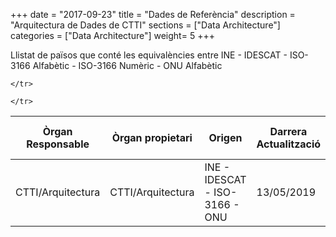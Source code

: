 +++
date        = "2017-09-23"
title       = "Dades de Referència"
description = "Arquitectura de Dades de CTTI"
sections    = ["Data Architecture"]
categories  = ["Data Architecture"]
weight= 5
+++
<p>Llistat de països que conté les equivalències entre INE - IDESCAT - ISO-3166 Alfabètic - ISO-3166 Numèric - ONU Alfabètic</p>


<table>
  <thead>
    <tr>
      <tr>
            <th><strong>Òrgan Responsable</strong></th>
            <th><strong>Òrgan propietari</strong></th>
            <th><strong>Origen</strong></th>
            <th><strong>Darrera Actualització</strong></th>
            <th><strong>Període Actualitzaci</strong></th>
            <th><strong>Classificació funcional</strong></th>
            <th><strong>Agrupació temàtica</strong></th>
            <th><strong>Tipus</strong></th>
            <th><strong>Visibilitat</strong></th>
            <th><strong>Nivell de seguretat</strong></th>
            <th><strong>Nivell de qualitat</strong></th>
            <th><strong>Identificador, Nom i Descripció</th>
            <th><strong>Descàrrega</strong></th>
    </tr>
  </thead>

  <tbody>
    <tr>
      <td>CTTI/Arquitectura</td>
      <td>CTTI/Arquitectura</td>
      <td>INE - IDESCAT - ISO-3166 - ONU</td>
      <td>13/05/2019  </td>
      <td>6 mesos </td>
      <td>Administració Pública </td>
      <td>paisos</td>
      <td>tabular</td>
      <td>pública</td>
      <td>baixa</td>
      <td>alt</td>
      <td>0001, Codis_Territori_Paisos</td>
      <td><a href="./entitats/Codis_Territori_Paisos.xlsx" download>Descargar</td>

    </tr>

    </tr>
  </tbody>
</table>
